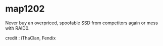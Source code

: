 # map1202

Never buy an overpriced, spoofable SSD from competitors again or mess with RAID0. 

credit : iThaClan, Fendix
